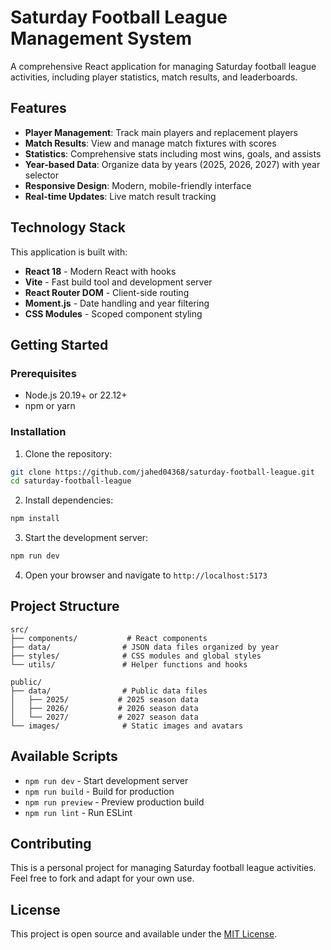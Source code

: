 # Saturday Football League Management System

A comprehensive React application for managing Saturday football league activities, including player statistics, match results, and leaderboards.

## Features

- **Player Management**: Track main players and replacement players
- **Match Results**: View and manage match fixtures with scores
- **Statistics**: Comprehensive stats including most wins, goals, and assists
- **Year-based Data**: Organize data by years (2025, 2026, 2027) with year selector
- **Responsive Design**: Modern, mobile-friendly interface
- **Real-time Updates**: Live match result tracking

## Technology Stack

This application is built with:
- **React 18** - Modern React with hooks
- **Vite** - Fast build tool and development server
- **React Router DOM** - Client-side routing
- **Moment.js** - Date handling and year filtering
- **CSS Modules** - Scoped component styling

## Getting Started

### Prerequisites
- Node.js 20.19+ or 22.12+
- npm or yarn

### Installation

1. Clone the repository:
```bash
git clone https://github.com/jahed04368/saturday-football-league.git
cd saturday-football-league
```

2. Install dependencies:
```bash
npm install
```

3. Start the development server:
```bash
npm run dev
```

4. Open your browser and navigate to `http://localhost:5173`

## Project Structure

```
src/
├── components/           # React components
├── data/                # JSON data files organized by year
├── styles/              # CSS modules and global styles
└── utils/               # Helper functions and hooks

public/
├── data/                # Public data files
│   ├── 2025/           # 2025 season data
│   ├── 2026/           # 2026 season data
│   └── 2027/           # 2027 season data
└── images/              # Static images and avatars
```

## Available Scripts

- `npm run dev` - Start development server
- `npm run build` - Build for production
- `npm run preview` - Preview production build
- `npm run lint` - Run ESLint

## Contributing

This is a personal project for managing Saturday football league activities. Feel free to fork and adapt for your own use.

## License

This project is open source and available under the [MIT License](LICENSE).
